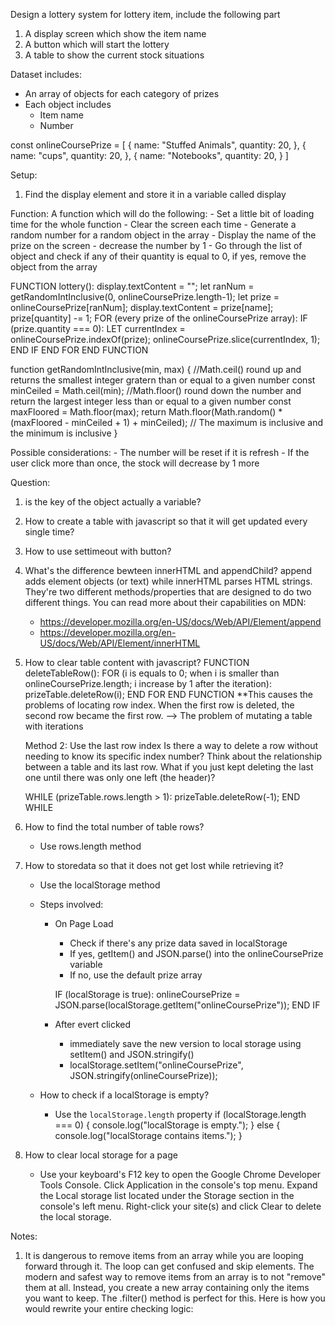 Design a lottery system for lottery item, include the following part
1. A display screen which show the item name
2. A button which will start the lottery
3. A table to show the current stock situations

Dataset includes:
- An array of objects for each category of prizes
- Each object includes
    - Item name
    - Number

const onlineCoursePrize = [
    {
        name: "Stuffed Animals",
        quantity: 20,
    },
    {
        name: "cups",
        quantity: 20,
    },
    {
        name: "Notebooks",
        quantity: 20,
    }
]

Setup:
1. Find the display element and store it in a variable called display


Function:
A function which will do the following:
    - Set a little bit of loading time for the whole function
    - Clear the screen each time
    - Generate a random number for a random object in the array
    - Display the name of the prize on the screen
    - decrease the number by 1
    - Go through the list of object and check if any of their quantity is equal to 0, if yes, remove the object from the array

FUNCTION lottery():
    display.textContent = "";
    let ranNum = getRandomIntInclusive(0, onlineCoursePrize.length-1);
    let prize = onlineCoursePrize[ranNum];
    display.textContent = prize[name];
    prize[quantity] -= 1;
    FOR (every prize of the onlineCoursePrize array):
        IF (prize.quantity === 0):
            LET currentIndex = onlineCoursePrize.indexOf(prize);
            onlineCoursePrize.slice(currentIndex, 1);
        END IF
    END FOR
END FUNCTION


function getRandomIntInclusive(min, max) {
  //Math.ceil() round up and returns the smallest integer gratern than or equal to a given number
  const minCeiled = Math.ceil(min);
  //Math.floor() round down the number and return the largest integer less than or equal to a given number
  const maxFloored = Math.floor(max);
  return Math.floor(Math.random() * (maxFloored - minCeiled + 1) + minCeiled); // The maximum is inclusive and the minimum is inclusive
}

Possible considerations:
    - The number will be reset if it is refresh
    - If the user click more than once, the stock will decrease by 1 more 

Question:
1. is the key of the object actually a variable?
2. How to create a table with javascript so that it will get updated every single time?
3. How to use settimeout with button?
4. What's the difference bewteen innerHTML and appendChild?
    append adds element objects (or text) while innerHTML parses HTML strings. They're two different methods/properties that are designed to do two different things. You can read more about their capabilities on MDN:
    - https://developer.mozilla.org/en-US/docs/Web/API/Element/append
    - https://developer.mozilla.org/en-US/docs/Web/API/Element/innerHTML
5. How to clear table content with javascript? 
    FUNCTION deleteTableRow():
        FOR (i is equals to 0; when i is smaller than onlineCoursePrize.length; i increase by 1 after the iteration):
            prizeTable.deleteRow(i);
        END FOR
    END FUNCTION
    **This causes the problems of locating row index. When the first row is deleted, the second row became the first row. --> The problem of mutating a table with iterations

    Method 2: Use the last row index
    Is there a way to delete a row without needing to know its specific index number? Think about the relationship between a table and its last row. What if you just kept deleting the last one until there was only one left (the header)?

    WHILE (prizeTable.rows.length > 1):
        prizeTable.deleteRow(-1);
    END WHILE

6. How to find the total number of table rows?
    - Use rows.length method

7. How to storedata so that it does not get lost while retrieving it? 
    - Use the localStorage method
    - Steps involved:
        - On Page Load
            - Check if there's any prize data saved in localStorage
            - If yes, getItem() and JSON.parse() into the onlineCoursePrize variable
            - If no, use the default prize array

            IF (localStorage is true):
                onlineCoursePrize = JSON.parse(localStorage.getItem("onlineCoursePrize"));
            END IF

        - After evert clicked
            - immediately save the new version to local storage using setItem() and JSON.stringify()
            - localStorage.setItem("onlineCoursePrize", JSON.stringify(onlineCoursePrize));

    - How to check if a localStorage is empty?
        - Use the `localStorage.length` property
            if (localStorage.length === 0) {
                console.log("localStorage is empty.");
            } else {
                console.log("localStorage contains items.");
            }

8. How to clear local storage for a page
    - Use your keyboard's F12 key to open the Google Chrome Developer Tools Console. Click Application in the console's top menu. Expand the Local storage list located under the Storage section in the console's left menu. Right-click your site(s) and click Clear to delete the local storage.


Notes:
1. It is dangerous to remove items from an array while you are looping forward through it. The loop can get confused and skip elements.
The modern and safest way to remove items from an array is to not "remove" them at all. Instead, you create a new array containing only the items you want to keep. The .filter() method is perfect for this.
Here is how you would rewrite your entire checking logic:

